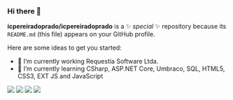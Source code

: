 ### Hi there 👋


**icpereiradoprado/icpereiradoprado** is a ✨ _special_ ✨ repository because its `README.md` (this file) appears on your GitHub profile.

Here are some ideas to get you started:

- 🔭 I’m currently working Requestia Software Ltda.
- 🌱 I’m currently learning CSharp, ASP.NET Core, Umbraco, SQL, HTML5, CSS3, EXT JS and JavaScript


<!--<div align="center">
<a href="https://github.com/icpereiradoprado">
<img height="180em" src="https://github-readme-stats.vercel.app/api?username=icpereiradoprado&show_icons=true&theme=dracula&include_all_commits=false&count_private=true"/>
<img height="180em" src="https://github-readme-stats.vercel.app/api/top-langs/?username=icpereiradoprado&layout=compact&langs_count=7&theme=dracula"/>
</div>-->

<div>
<a href="https://www.instagram.com/isaac_zacs/" target="_blank"><img src="https://img.shields.io/badge/-Instagram-%23E4405F?style=for-the-badge&logo=instagram&logoColor=white" target="_blank"></a>
<a href="#" target="_blank"><img src="https://img.shields.io/badge/Discord-7289DA?style=for-the-badge&logo=discord&logoColor=white" target="_blank"></a>
<a href ="icpereiradoprado@gmail.com"><img src="https://img.shields.io/badge/-Gmail-%23333?style=for-the-badge&logo=gmail&logoColor=white" target="_blank"></a>
<a href="https://www.linkedin.com/in/isaac-pereira-do-prado-449bb1182/" target="_blank"><img src="https://img.shields.io/badge/-LinkedIn-%230077B5?style=for-the-badge&logo=linkedin&logoColor=white" target="_blank"></a>
</div>
